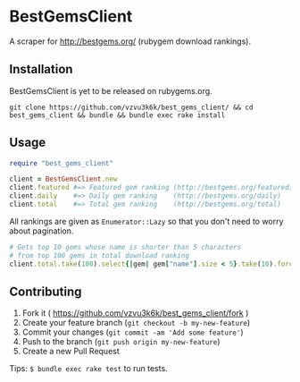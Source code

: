 # BestGemsClient

A scraper for http://bestgems.org/ (rubygem download rankings).

## Installation

BestGemsClient is yet to be released on rubygems.org.

`git clone https://github.com/vzvu3k6k/best_gems_client/ && cd best_gems_client && bundle && bundle exec rake install`

## Usage

```rb
require "best_gems_client"

client = BestGemsClient.new
client.featured #=> Featured gem ranking (http://bestgems.org/featured)
client.daily    #=> Daily gem ranking    (http://bestgems.org/daily)
client.total    #=> Total gem ranking    (http://bestgems.org/total)
```

All rankings are given as `Enumerator::Lazy` so that you don't need to worry about pagination.

```rb
# Gets top 10 gems whose name is shorter than 5 characters
# from top 100 gems in total download ranking
client.total.take(100).select{|gem| gem["name"].size < 5}.take(10).force
```

## Contributing

1. Fork it ( https://github.com/vzvu3k6k/best_gems_client/fork )
2. Create your feature branch (`git checkout -b my-new-feature`)
3. Commit your changes (`git commit -am 'Add some feature'`)
4. Push to the branch (`git push origin my-new-feature`)
5. Create a new Pull Request

Tips: `$ bundle exec rake test` to run tests.
